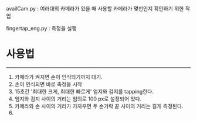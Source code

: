 availCam.py : 여러대의 카메라가 있을 때 사용할 카메라가 몇번인지 확인하기 위한 작업

fingertap_eng.py : 측정을 실행

# 사용법
---
1. 카메라가 켜지면 손이 인식되기까지 대기.
2. 손이 인식되면 바로 측정을 시작
3. 15초간 '최대한 크게, 최대한 빠르게' 엄지와 검지를 tapping한다.
4. 엄지와 검지 사이의 거리는 임의로 100 px로 설정되어 있다.
5. 카메라와 손 사이의 거리가 가까우면 두 손가락 끝 사이의 거리는 길게 측정된다.
6. 
